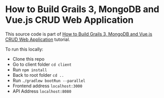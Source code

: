 # How to Build Grails 3, MongoDB and Vue.js CRUD Web Application

This source code is part of [How to Build Grails 3, MongoDB and Vue.js CRUD Web Application](https://www.djamware.com/post/5b1908c980aca72c1581f73b/how-to-build-grails-3-mongodb-and-vuejs-crud-web-application) tutorial.

To run this locally:
* Clone this repo
* Go to client folder `cd client`
* Run `npm install`
* Back to root folder `cd ..`
* Run `./gradlew bootRun --parallel`
* Frontend address `localhost:3000`
* API Address `localhost:8080`
